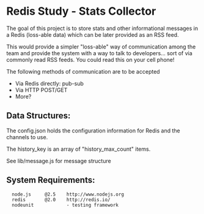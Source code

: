 Redis Study - Stats Collector
=============================

The goal of this project is to store stats and other informational messages in a 
Redis (loss-able data) which can be later provided as an RSS feed.

This would provide a simpler "loss-able" way of communication among the team and 
provide the system with a way to talk to developers... sort of via commonly read RSS
feeds.  You could read this on your cell phone!

The following methods of communication are to be accepted
* Via Redis directly: pub-sub
* Via HTTP POST/GET
* More?

Data Structures:
----------------

The config.json holds the configuration information for Redis and the channels to use.

The history_key is an array of "history_max_count" items.

See lib/message.js for message structure

System Requirements:
--------------------

      node.js     @2.5    http://www.nodejs.org
      redis       @2.0    http://redis.io/
      nodeunit            - testing framework

